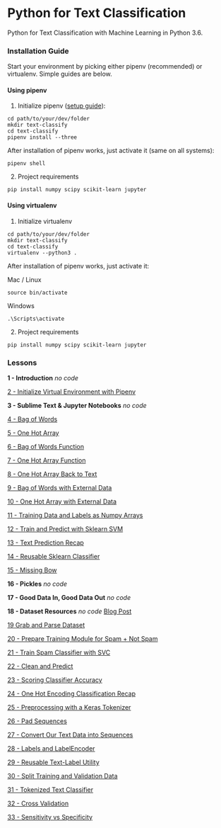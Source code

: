 # Python for Text Classification
Python for Text Classification with Machine Learning in Python 3.6.


### Installation Guide

Start your environment by picking either pipenv (recommended) or virtualenv. Simple guides are below.

#### Using pipenv
1. Initialize pipenv ([setup guide](https://www.codingforentrepreneurs.com/blog/pipenv-virtual-environments-for-python/)):
```
cd path/to/your/dev/folder
mkdir text-classify
cd text-classify
pipenv install --three
```
After installation of pipenv works, just activate it (same on all systems):
```
pipenv shell
```
2. Project requirements
```
pip install numpy scipy scikit-learn jupyter
```


#### Using virtualenv
1. Initialize virtualenv
```
cd path/to/your/dev/folder
mkdir text-classify
cd text-classify
virtualenv --python3 .
```
After installation of pipenv works, just activate it:

Mac / Linux
```
source bin/activate
```

Windows

```
.\Scripts\activate
```


2. Project requirements
```
pip install numpy scipy scikit-learn jupyter
```



### Lessons

**1 - Introduction** *no code* 

[2 - Initialize Virtual Environment with Pipenv](../../tree/88f220c1233415756595dad5d06dfa493bc3c270/)

**3 - Sublime Text & Jupyter Notebooks** *no code* 

[4 - Bag of Words](../../tree/1ce958d27f4f95e514bf9baaca8ab6c68978694e/)

[5 - One Hot Array](../../tree/bb15e274a737aa781f36a069475eab7a95f81e83/)

[6 - Bag of Words Function](../../tree/f383885c494322d6512b1dbb03fce0a00459d89a/)

[7 - One Hot Array Function](../../tree/7bae3de9be93bb877128a3e72cb631a193e6cd8e/)

[8 - One Hot Array Back to Text](../../tree/141b71745daaf216c1fd88526d4f11c920d33ba7/)

[9 - Bag of Words with External Data](../../tree/6e53d0e54de858d6c08d6b850db7b3c5a78f801c/)

[10 - One Hot Array with External Data](../../tree/abcb9e4c799db3878564fefdb151a3df60144c46/)

[11 - Training Data and Labels as Numpy Arrays](../../tree/056a6d4e962f68ac51cd0c70138f2ac6aa87dcf6/)

[12 - Train and Predict with Sklearn SVM](../../tree/ebec6a76e3939fd6e9bfa96e5546a7f1a71d4184/)

[13 - Text Prediction Recap](../../tree/4877549c1fa212254e217670731c578bbc90cf3c/)

[14 - Reusable Sklearn Classifier](../../tree/594451a60a6b5e1912456b33971da289f03012fc/)

[15 - Missing Bow](../../tree/30caa275489e2ffda564399ae69fc9f6bd760081/)

**16 - Pickles** *no code*

**17 - Good Data In, Good Data Out** *no code*

**18 - Dataset Resources** *no code* [Blog Post](https://www.codingforentrepreneurs.com/blog/dataset-resources-for-machine-learning/)

[19 Grab and Parse Dataset](../../tree/f015b18d6a0212dabd94b4d62a7028a663103ab4/)

[20 - Prepare Training Module for Spam + Not Spam](../../tree/a4f60d9679ad2cfd86b5b5ea719b1c99179bb6d4/)

[21 - Train Spam Classifier with SVC](../../tree/5f61e3abf7c10eb98d74f987bd3a823598f7c328/)

[22 - Clean and Predict](../../tree/82729e8825ee0e990c429b4592520ed4a9a9a92a/)

[23 - Scoring Classifier Accuracy](../../tree/b31dd954bc81065a57cc0888e9064efefc9e4aca/)

[24 - One Hot Encoding Classification Recap](../../tree/bde58da9703bc012f55ba6773c7d2305552b7b20/)

[25 - Preprocessing with a Keras Tokenizer](../../tree/e9f3f8b14ed44b66b44ed4286ac6404a87cca0b4/)

[26 - Pad Sequences](../../tree/4b0a5c65440b25dc6951a47af37eacb58c3c41d3/)

[27 - Convert Our Text Data into Sequences](../../tree/3134d46fce088fd2d191f6a26f81289ccc843819/)

[28 - Labels and LabelEncoder](../../tree/eb2366fa035001517127a45ea55c1d54a8ad12aa/)

[29 - Reusable Text-Label Utility](../../tree/445ee6b0d66f7d0ca7a9678764fa01d7a48a9ed0/)

[30 - Split Training and Validation Data](../../tree/fadd0e491d3f3e30d07a6675e615de64398e9599/)

[31 - Tokenized Text Classifier](../../tree/f3cef2b48254f2af56c78e4fd6b675fa879fb997/)

[32 - Cross Validation](../../tree/4a1c0a6efde900e1211dccc98635004d79b28bc1/)

[33 - Sensitivity vs Specificity](../../tree/0d6ec8d7a4df033ae6ed26bbe28c62e6e60599eb/)

